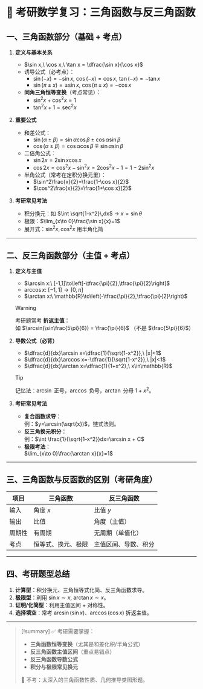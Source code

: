 # 🎯 考研数学复习：三角函数与反三角函数

## 一、三角函数部分（基础 + 考点）

1. **定义与基本关系**
   - $\sin x,\ \cos x,\ \tan x = \dfrac{\sin x}{\cos x}$
   - 诱导公式（必考点）：
     - $\sin(-x)=-\sin x,\ \cos(-x)=\cos x,\ \tan(-x)=-\tan x$
     - $\sin(\pi\pm x)=\pm\sin x,\ \cos(\pi\pm x)=-\cos x$
   - **同角三角恒等变换**（考点常见）：
     - $\sin^2x+\cos^2x=1$
     - $\tan^2x+1=\sec^2x$

2. **重要公式**
   - 和差公式：
     - $\sin(\alpha\pm\beta)=\sin\alpha\cos\beta\pm\cos\alpha\sin\beta$
     - $\cos(\alpha\pm\beta)=\cos\alpha\cos\beta\mp\sin\alpha\sin\beta$
   - 二倍角公式：
     - $\sin 2x=2\sin x\cos x$
     - $\cos 2x=\cos^2x-\sin^2x=2\cos^2x-1=1-2\sin^2x$
   - 半角公式（常考在定积分换元里）：
     - $\sin^2\frac{x}{2}=\frac{1-\cos x}{2}$
     - $\cos^2\frac{x}{2}=\frac{1+\cos x}{2}$

3. **考研常见考法**
   - 积分换元：如 $\int \sqrt{1-x^2}\,dx$ → $x=\sin\theta$
   - 极限：$\lim_{x\to 0}\frac{\sin x}{x}=1$
   - 展开式：$\sin^2x,\cos^2x$ 用半角化简

---

## 二、反三角函数部分（主值 + 考点）

1. **定义与主值**
   - $\arcsin x:\ [-1,1]\to\left[-\tfrac{\pi}{2},\tfrac{\pi}{2}\right]$
   - $\arccos x:\ [-1,1]\to[0,\pi]$
   - $\arctan x:\ \mathbb{R}\to\left(-\tfrac{\pi}{2},\tfrac{\pi}{2}\right)$

   > [!warning]
   > 考研题常考 **折返主值**：  
   > 如 $\arcsin(\sin\frac{5\pi}{6}) = \frac{\pi}{6}$ （不是 $\frac{5\pi}{6}$）

2. **导数公式（必背）**
   - $\dfrac{d}{dx}\arcsin x=\dfrac{1}{\sqrt{1-x^2}},\ |x|<1$
   - $\dfrac{d}{dx}\arccos x=-\dfrac{1}{\sqrt{1-x^2}},\ |x|<1$
   - $\dfrac{d}{dx}\arctan x=\dfrac{1}{1+x^2},\ x\in\mathbb{R}$

   > [!tip]
   > 记忆法：$\arcsin$ 正号，$\arccos$ 负号，$\arctan$ 分母 $1+x^2$。

3. **考研常见考法**
   - **复合函数求导**：  
     例：$y=\arcsin(\sqrt{x})$，链式法则。
   - **反三角换元积分**：  
     例：$\int \frac{1}{\sqrt{1-x^2}}dx=\arcsin x + C$
   - **极限考法**：  
     $\lim_{x\to 0}\frac{\arctan x}{x}=1$

---

## 三、三角函数与反函数的区别（考研角度）

| 项目 | 三角函数 | 反三角函数 |
|------|-----------|-------------|
| 输入 | 角度 $x$ | 比值 $y$ |
| 输出 | 比值 | 角度（主值） |
| 周期性 | 有周期 | 无周期（单值化） |
| 考点 | 恒等式、换元、极限 | 主值区间、导数、积分 |

---

## 四、考研题型总结

1. **计算型**：积分换元、三角恒等式化简、反三角函数求导。  
2. **极限型**：利用 $\sin x \sim x,\ \arctan x \sim x$。  
3. **证明/化简型**：利用主值区间 + 对称性。  
4. **选择填空**：常考 $\arcsin(\sin x)$、$\arccos(\cos x)$ 折返主值。

---

> [!summary]
> ✅ 考研需要掌握：
> - **三角函数恒等变换**（尤其是和差化积/半角公式）  
> - **反三角函数主值区间**（重点易错点）  
> - **反三角函数导数公式**  
> - **积分与极限常见换元**  
> 
> 🚫 不考：太深入的三角函数性质、几何推导类图形题。  
